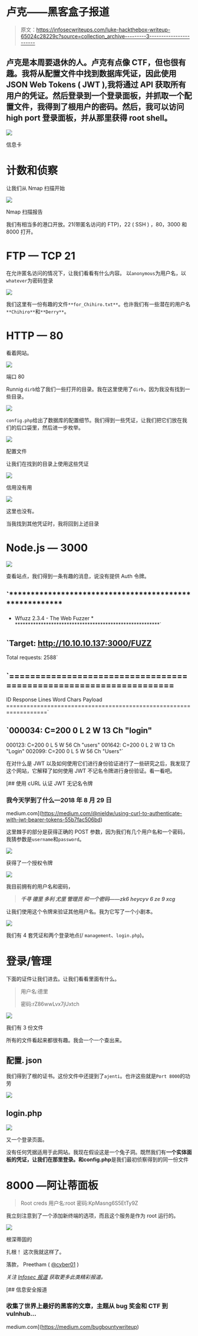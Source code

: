 # 卢克——黑客盒子报道

> 原文：<https://infosecwriteups.com/luke-hackthebox-writeup-65024c28229c?source=collection_archive---------3----------------------->

## 卢克是本周要退休的人。卢克有点像 CTF，但也很有趣。我将从配置文件中找到数据库凭证，因此使用 JSON Web Tokens ( JWT ),我将通过 API 获取所有用户的凭证。然后登录到一个登录面板，并抓取一个配置文件，我得到了根用户的密码。然后，我可以访问 high port 登录面板，并从那里获得 root shell。

![](img/e3771a030d4f71d8e7074fde7444f9e3.png)

信息卡

# 计数和侦察

让我们从 Nmap 扫描开始

![](img/5c5ae6f9a43e5ddda957192502124426.png)

Nmap 扫描报告

我们有相当多的港口开放。21(带匿名访问的 FTP)，22 ( SSH )
，80，3000 和 8000 打开。

# FTP — TCP 21

在允许匿名访问的情况下，让我们看看有什么内容。
以`anonymous`为用户名，以`whatever`为密码登录

![](img/c5f6fbab18d938e6eaad951c7e8f0c0b.png)

我们这里有一份有趣的文件`**for_Chihiro.txt**`。也许我们有一些潜在的用户名`**Chihiro**`和`**Derry**`。

# HTTP — 80

看着网站。

![](img/69e77bce9c55f417bb4c50272b2eb9bd.png)

端口 80

Runnig `dirb`给了我们一些打开的目录。我在这里使用了`dirb`，因为我没有找到一些目录。

![](img/430a0698c8645cec8f1eb3bfff81d4eb.png)

`config.php`给出了数据库的配置细节。我们得到一些凭证，让我们把它们放在我们的后口袋里，然后进一步枚举。

![](img/e53c2a348056fd48e27173ba40ca42f7.png)

配置文件

让我们在找到的目录上使用这些凭证

![](img/b8b23b9dabe86eaaebe7b86d18a3b20c.png)

信用没有用

![](img/2b0b960c69f352e04c0a948d616b03c3.png)

这里也没有。

当我找到其他凭证时，我将回到上述目录

# Node.js — 3000

![](img/c0ceb188a8200befc46a8efb298874ba.png)

查看站点，我们得到一条有趣的消息，说没有提供 Auth 令牌。

## `*******************************************************
* Wfuzz 2.3.4 - The Web Fuzzer *
********************************************************`

## `Target: http://10.10.10.137:3000/FUZZ
Total requests: 2588`

## `==================================================================
ID Response Lines Word Chars Payload
==================================================================`

## `000034: C=200 0 L 2 W 13 Ch "login"
000123: C=200 0 L 5 W 56 Ch "users"
001642: C=200 0 L 2 W 13 Ch "Login"
002099: C=200 0 L 5 W 56 Ch "Users"`

在对什么是 JWT 以及如何使用它们进行身份验证进行了一些研究之后，我发现了这个网站，它解释了如何使用 JWT 不记名令牌进行身份验证。看一看吧。

 [## 使用 cURL 认证 JWT 无记名令牌

### 我今天学到了什么—2018 年 8 月 29 日

medium.com](https://medium.com/@nieldw/using-curl-to-authenticate-with-jwt-bearer-tokens-55b7fac506bd) 

这里棘手的部分是获得正确的 POST 参数，因为我们有几个用户名和一个密码，我猜参数是`username`和`password`。

![](img/46f2a2465812917c9c671a3c8c57faaa.png)

获得了一个授权令牌

![](img/0ac64def8032a94aa2a3779cb638d49b.png)

我目前拥有的用户名和密码，

> ***千寻
> 德里
> 多利
> 尤里
> 管理员
> 和一个密码——zk6 heycyv 6 ze 9 xcg***

让我们使用这个令牌来验证其他用户名。我为它写了一个小剧本。

![](img/7b609fbafcd243382049d9594db73f23.png)

我们有 4 套凭证和两个登录地点(/ `management`、`login.php`)。

# 登录/管理

下面的证件让我们进去。让我们看看里面有什么。

> 用户名:德里
> 
> 密码:rZ86wwLvx7jUxtch

![](img/105df0e58c8f12a0076e342822b9ad94.png)

我们有 3 份文件

所有的文件看起来都很有趣。我会一个一个查出来。

## 配置. json

我们得到了根的证书。这份文件中还提到了`ajenti`。也许这些就是`Port 8000`的功劳

![](img/6c4676dddadf98f19697a817337eaf74.png)

## login.php

![](img/3a5ab7477a17b4b54d33d316af72568a.png)

又一个登录页面。

没有任何凭据适用于此网站。我现在假设这是一个兔子洞。既然我们有**一个实体面板的凭证，**让我们在那里登录**。**和**config.php**是我们最初侦察得到的同一份文件

# 8000 —阿让蒂面板

> Root creds
> 用户名:root
> 密码:KpMasng6S5EtTy9Z

我立刻注意到了一个添加新终端的选项，而且这个服务是作为 root 运行的。

![](img/2b2613537a87a3bf4f8b4ac90bc06472.png)

根深蒂固的

扎根！
这次我就这样了。

落款，
Preetham ( [@cyber01](https://www.hackthebox.eu/profile/9160) )

*关注* [*Infosec 报道*](https://medium.com/bugbountywriteup) *获取更多此类精彩报道。*

[](https://medium.com/bugbountywriteup) [## 信息安全报道

### 收集了世界上最好的黑客的文章，主题从 bug 奖金和 CTF 到 vulnhub…

medium.com](https://medium.com/bugbountywriteup)